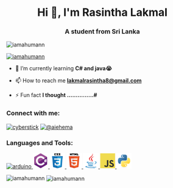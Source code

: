 <h1 align="center">Hi 👋, I'm Rasintha Lakmal</h1>
<h3 align="center">A student from Sri Lanka</h3>

<p align="left"> <img src="https://komarev.com/ghpvc/?username=iamahumann&label=Profile%20views&color=0e75b6&style=flat" alt="iamahumann" /> </p>

<p align="left"> <a href="https://github.com/ryo-ma/github-profile-trophy"><img src="https://github-profile-trophy.vercel.app/?username=iamahumann" alt="iamahumann" /></a> </p>

- 🌱 I’m currently learning **C# and java😭**

- 📫 How to reach me **lakmalrasintha8@gmail.com**

- ⚡ Fun fact **I thought ...............#**

<h3 align="left">Connect with me:</h3>
<p align="left">
<a href="https://www.youtube.com/c/cyberstick" target="blank"><img align="center" src="https://raw.githubusercontent.com/rahuldkjain/github-profile-readme-generator/master/src/images/icons/Social/youtube.svg" alt="cyberstick" height="30" width="40" /></a>
<a href="https://discord.gg/@aiehema" target="blank"><img align="center" src="https://raw.githubusercontent.com/rahuldkjain/github-profile-readme-generator/master/src/images/icons/Social/discord.svg" alt="@aiehema" height="30" width="40" /></a>
</p>

<h3 align="left">Languages and Tools:</h3>
<p align="left"> <a href="https://www.arduino.cc/" target="_blank" rel="noreferrer"> <img src="https://cdn.worldvectorlogo.com/logos/arduino-1.svg" alt="arduino" width="40" height="40"/> </a> <a href="https://www.w3schools.com/cs/" target="_blank" rel="noreferrer"> <img src="https://raw.githubusercontent.com/devicons/devicon/master/icons/csharp/csharp-original.svg" alt="csharp" width="40" height="40"/> </a> <a href="https://www.w3schools.com/css/" target="_blank" rel="noreferrer"> <img src="https://raw.githubusercontent.com/devicons/devicon/master/icons/css3/css3-original-wordmark.svg" alt="css3" width="40" height="40"/> </a> <a href="https://www.w3.org/html/" target="_blank" rel="noreferrer"> <img src="https://raw.githubusercontent.com/devicons/devicon/master/icons/html5/html5-original-wordmark.svg" alt="html5" width="40" height="40"/> </a> <a href="https://www.java.com" target="_blank" rel="noreferrer"> <img src="https://raw.githubusercontent.com/devicons/devicon/master/icons/java/java-original.svg" alt="java" width="40" height="40"/> </a> <a href="https://developer.mozilla.org/en-US/docs/Web/JavaScript" target="_blank" rel="noreferrer"> <img src="https://raw.githubusercontent.com/devicons/devicon/master/icons/javascript/javascript-original.svg" alt="javascript" width="40" height="40"/> </a> <a href="https://www.python.org" target="_blank" rel="noreferrer"> <img src="https://raw.githubusercontent.com/devicons/devicon/master/icons/python/python-original.svg" alt="python" width="40" height="40"/> </a> </p>

<p><img align="left" src="https://github-readme-stats.vercel.app/api/top-langs?username=iamahumann&show_icons=true&locale=en&layout=compact" alt="iamahumann" /></p>

<p>&nbsp;<img align="center" src="https://github-readme-stats.vercel.app/api?username=iamahumann&show_icons=true&locale=en" alt="iamahumann" /></p>
